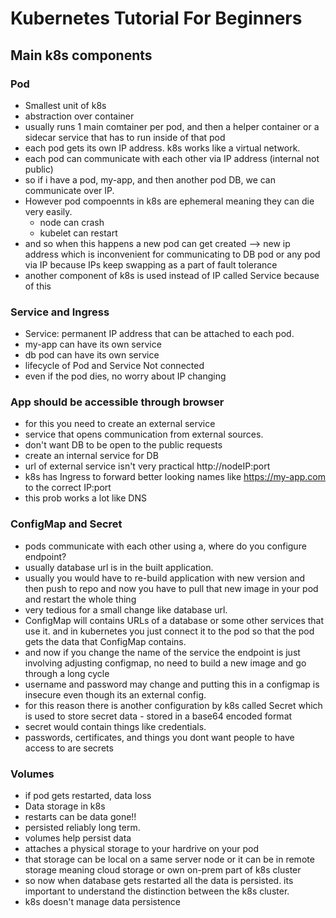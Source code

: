 # Kubernetes Tutorial For Beginners

## Main k8s components

### Pod
- Smallest unit of k8s
- abstraction over container
- usually runs 1 main comtainer per pod, and then a helper container or a sidecar service that has to run inside of that pod
- each pod gets its own IP address. k8s works like a virtual network.
- each pod can communicate with each other via IP address (internal not public)
- so if i have a pod, my-app, and then another pod DB, we can communicate over IP.
- However pod compoennts in k8s are ephemeral meaning they can die very easily.
  - node can crash
  - kubelet can restart
- and so when this happens a new pod can get created --> new ip address which is inconvenient for communicating to DB pod or any pod via IP because IPs keep swapping as a part of fault tolerance
- another component of k8s is used instead of IP called Service because of this

### Service and Ingress
- Service: permanent IP address that can be attached to each pod.
- my-app can have its own service
- db pod can have its own service
- lifecycle of Pod and Service Not connected
- even if the pod dies, no worry about IP changing

### App should be accessible through browser
- for this you need to create an external service
- service that opens communication from external sources.
- don't want DB to be open to the public requests
- create an internal service for DB
- url of external service isn't very practical http://nodeIP:port
- k8s has Ingress to forward better looking names like https://my-app.com to the correct IP:port
- this prob works a lot like DNS

### ConfigMap and Secret
- pods communicate with each other using a, where do you configure endpoint?
- usually database url is in the built application.
- usually you would have to re-build application with new version and then push to repo and now you have to pull that new image in your pod and restart the whole thing
- very tedious for a small change like database url.
- ConfigMap will contains URLs of a database or some other services that use it. and in kubernetes you just connect it to the pod so that the pod gets the data that ConfigMap contains.
- and now if you change the name of the service the endpoint is just involving adjusting configmap, no need to build a new image and go through a long cycle
- username and password may change and putting this in a configmap is insecure even though its an external config.
- for this reason there is another configuration by k8s called Secret which is used to store secret data - stored in a base64 encoded format
- secret would contain things like credentials.
- passwords, certificates, and things you dont want people to have access to are secrets

### Volumes
- if pod gets restarted, data loss
- Data storage in k8s
- restarts can be data gone!!
- persisted reliably long term.
- volumes help persist data
- attaches a physical storage to your hardrive on your pod
- that storage can be local on a same server node or it can be in remote storage meaning cloud storage or own on-prem part of k8s cluster
- so now when database gets restarted all the data is persisted. its important to understand the distinction between the k8s cluster.
- k8s doesn't manage data persistence 
